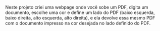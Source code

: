 Neste projeto criei uma webpage onde você sobe um PDF, digita um documento, escolhe uma cor e define um lado do PDF (baixo esquerda, baixo direita, alto esquerda, alto direita), e ela devolve essa mesmo PDF com o documento impresso na cor desejada no lado definido do PDF.
